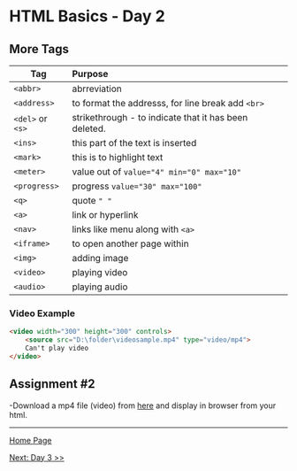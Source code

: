 # HTML Basics - Day 2

## More Tags

| Tag |   Purpose |
|-----|:----------|
| `<abbr>` | abrreviation |
| `<address>` | to format the addresss, for line break add `<br>` |
| `<del>` or `<s>` | strikethrough - to indicate that it has been deleted. |
| `<ins>` | this part of the text is inserted |
| `<mark>` | this is to highlight text|
| `<meter>` | value out of `value="4" min="0" max="10"` |
| `<progress>` | progress `value="30" max="100"` |
| `<q>` | quote `" "` |
| `<a>` | link or hyperlink |
| `<nav>` | links like menu along with `<a>`|
| `<iframe>` | to open another page within |
| `<img>` | adding image |
| `<video>` | playing video |
| `<audio>` | playing audio |

### Video Example

```html
<video width="300" height="300" controls> 
	<source src="D:\folder\videosample.mp4" type="video/mp4">
	Can't play video
</video>

```

## Assignment #2

-Download a mp4 file (video) from [here](https://file-examples-com.github.io/uploads/2017/04/file_example_MP4_480_1_5MG.mp4) and display in browser from your html.

---

[Home Page](../README.md)

[Next: Day 3 >>](03-html-day03.md)
